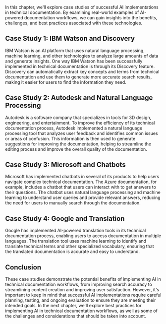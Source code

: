 

In this chapter, we'll explore case studies of successful AI implementations in technical documentation. By examining real-world examples of AI-powered documentation workflows, we can gain insights into the benefits, challenges, and best practices associated with these technologies.

Case Study 1: IBM Watson and Discovery
--------------------------------------

IBM Watson is an AI platform that uses natural language processing, machine learning, and other technologies to analyze large amounts of data and generate insights. One way IBM Watson has been successfully implemented in technical documentation is through its Discovery feature. Discovery can automatically extract key concepts and terms from technical documentation and use them to generate more accurate search results, making it easier for users to find the information they need.

Case Study 2: Autodesk and Natural Language Processing
------------------------------------------------------

Autodesk is a software company that specializes in tools for 3D design, engineering, and entertainment. To improve the efficiency of its technical documentation process, Autodesk implemented a natural language processing tool that analyzes user feedback and identifies common issues or areas of confusion. This information is then used to generate suggestions for improving the documentation, helping to streamline the editing process and improve the overall quality of the documentation.

Case Study 3: Microsoft and Chatbots
------------------------------------

Microsoft has implemented chatbots in several of its products to help users navigate complex technical documentation. The Azure documentation, for example, includes a chatbot that users can interact with to get answers to their questions. The chatbot uses natural language processing and machine learning to understand user queries and provide relevant answers, reducing the need for users to manually search through the documentation.

Case Study 4: Google and Translation
------------------------------------

Google has implemented AI-powered translation tools in its technical documentation process, enabling users to access documentation in multiple languages. The translation tool uses machine learning to identify and translate technical terms and other specialized vocabulary, ensuring that the translated documentation is accurate and easy to understand.

Conclusion
----------

These case studies demonstrate the potential benefits of implementing AI in technical documentation workflows, from improving search accuracy to streamlining content creation and improving user satisfaction. However, it's important to keep in mind that successful AI implementations require careful planning, testing, and ongoing evaluation to ensure they are meeting their intended goals. In the next chapter, we'll explore best practices for implementing AI in technical documentation workflows, as well as some of the challenges and considerations that should be taken into account.
